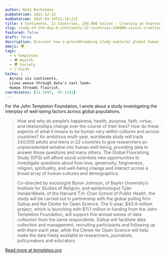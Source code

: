 ```yaml
---
author: Nate Barksdale
pubDatetime: 2021-12-12
modDatetime: 2025-03-18T21:19:22Z
title: 6 Continents, 22 Countries, 240,000 Voices - Creating an Unprecedented Window on How Humans Can Flourish and Change
slug: study-of-the-day-6-continents-22-countries-240000-voices-creating-an-unprecedented-window-on-how-humans-can-flourish-and-change
featured: false
draft: false
description: Discover how a groundbreaking study explores global human well-being through the diverse lenses of 240,000 individuals from 22 countries.
emoji: 🌍
tags:
  - 🌀 Templeton
  - 🌍 Health
  - 🌍 Society
  - 🙏 Faith
haiku: |
  Across six continents,  
  Lives weave through data's vast loom—  
  Human threads flourish.
coordinates: [31.5497, -97.1143]
---
```


For the John Templeton Foundation, I wrote about a study investigating the interplay of well-being factors across global populations.

> How and why do people’s happiness, health, purpose, faith, virtue, and relationships change over the course of their lives? How do these aspects of what it means to be human vary within cultures and across countries? An ambitious multi-year, worldwide study will track 240,000 adults and teens in 22 countries to give researchers an unprecedented window into human well-being, providing data to answer those questions and many others. The Global Flourishing Study (GFS) will afford social scientists new opportunities to investigate questions about how love, generosity, forgiveness, religion, spirituality, and well-being change and interact across a broad array of human cultures and demographics.
>
> Co-directed by sociologist Byron Johnson, of Baylor University’s Institute for Studies of Religion, and epidemiologist Tyler VanderWeele, of the Harvard T.H. Chan School of Public Health, the study will be carried out in partnership with the global polling firm Gallup and the Center for Open Science. The 5-year, $43.4-million project, which is launching with $11.1 million in funding from the John Templeton Foundation, will support five annual waves of data collection from the same respondents. Gallup will facilitate data collection and management, recruiting participants and following up with them each year, while the Center for Open Science will help make the data freely available to researchers, journalists, policymakers and educators.

[Read more at templeton.org](https://www.templeton.org/news/6-continents-22-countries-240000-voices-creating-an-unprecedented-window-on-how-humans-can-flourish-and-change)
